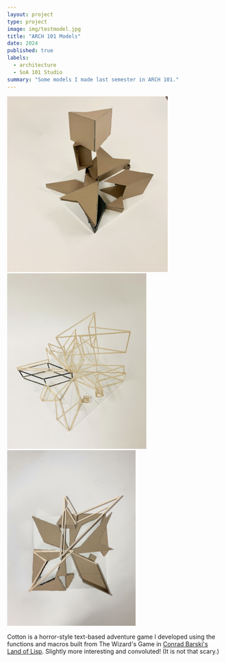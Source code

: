 ```yaml
---
layout: project
type: project
image: img/testmodel.jpg
title: "ARCH 101 Models"
date: 2024
published: true
labels:
  - architecture
  - SoA 101 Studio
summary: "Some models I made last semester in ARCH 101."
---
```


<div class="text-center p-4">
  <img width="375px" height="410px" src="../img/Chang_Phoebe_A2_Planar_Model Photo_1_revised.jpg" class="img-thumbnail" >
  <img width="325x" height="410px" src="../img/Chang_Phoebe_A2_Linear_Model Photo_3_revised.jpg" class="img-thumbnail" >
  <img width="300px" height="410px" src="../img/Chang_Phoebe_A2_Hybrid_Model Photo_2_revised.jpg" class="img-thumbnail" >
</div>

Cotton is a horror-style text-based adventure game I developed using the functions and macros built from The Wizard's Game in [Conrad Barski's Land of Lisp](http://landoflisp.com/). Slightly more interesting and convoluted! (It is not that scary.)


